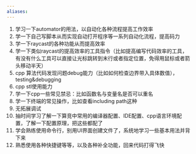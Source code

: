 ```yaml
---
aliases:
---
```

1. 学习一下automator的用法，以自动化各种流程提高工作效率
2. 学一下自己写脚本从而实现自动打开程序等一系列自动化流程，提高码力
3. 学一下raycast的各种功能从而提高效率
4. 学一下类似raycast的提高效率的工具指令（比如提高编写代码效率的工具，有没有什么工具可以直接让光标跳转到末行或者指定位置，免得用鼠标或者箭头移动半天）
5. cpp 算法代码发现问题debug能力（比如如何检查边界带入具体数值），testing&debugging
6. cpp stl使用能力
7. 学一下cpp一些常见禁忌：比如函数名与变量名是否可以重名
8. 学一下终端的常见操作，比如查看including path这种
9. 无拓展调试
10. 抽时间学习了解一下算竞中常用的编译器配置、IDE配置、cpp语言环境配置，了解一下配置原理，把这些都配了
11. 学会熟练使用命令行，别用UI界面创建文件了，系统地学习一些基本用法并背下来
12. 熟悉使用各种快捷键等等，以及各种补全功能，回来代码打得飞快